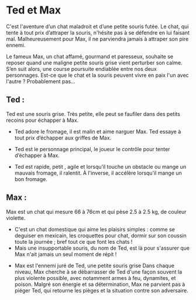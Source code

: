 # Ted et Max

C'est l'aventure  d’un chat maladroit et d’une petite souris futée. Le chat, qui tente à tout prix d’attraper la souris, n'hésite pas à se défendre en lui faisant mal. Malheureusement pour Max, il ne parviendra jamais à attraper son pire ennemi.

Le fameux Max, un chat affamé, gourmand et paresseux, souhaite se reposer quand une maligne petite souris grise vient perturber son calme. S’en suit alors, une course poursuite endiablée entre nos deux personnages. 
Est-ce que le chat et la souris peuvent vivre en paix l'un avec l'autre ? Probablement pas…

  ## Ted :

Ted est une souris grise. Très petite, elle peut se faufiler dans des petits recoins pour échapper à Max.
* Ted adore le fromage, il est malin et aime narguer Max.
Ted essaye à tout prix d’échapper aux griffes de Max.
- Ted est le personnage principal, le joueur le contrôle pour tenter d’échapper à Max.


* Ted est rapide, petit , agile et lorsqu’il touche un obstacle ou mange un mauvais fromage, il ralentit. À l'inverse, il accélère lorsqu’il mange un bon fromage.
 ## Max : 

Max est un chat qui mesure 66 à 76cm et qui pèse 2.5 à 2.5 kg, de couleur violette. 
* C'est un chat domestique qui aime les plaisirs simples : comme se deguiser en mexicain, les croquettes pour chat, dormir sur son coussin toute la journée ; bref tout ce que font les chats ! 
* Mais une insupportable souris, du nom de Ted, est là pour s'assurer que Max n'ait jamais un seul moment de répit !



- Max est l'ennemi juré de Ted, une petite souris grise Dans chaque niveau,  Max cherche à se débarrasser de Ted d'une façon souvent la plus violente possible, avec notamment armes à feu, dynamites, et poison. Malgré son énergie et sa détermination, Max ne parvient pas à piéger Ted, qui retourne les pièges et la situation contre son adversaire.








